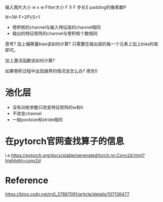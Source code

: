 
输入图片大小 w x w
Filter大小 F X F 
步长S
padding的像素数P

N=(W-F+2P)/S+1

- 卷积核的channel与输入特征层的channel相同
- 输出的特征矩阵的channel与卷积核个数相同


思考?
加上偏移量bias该如何计算?
    只需要在输出层的每一个元素上加上bias的值即可。

加上激活函数该如何计算?
    

如果卷积过程中出现越界的情况该怎么办?
    填充0



# 池化层
- 没有训练参数只改变特征矩阵的w和h
- 不改变channel
- 一般poolsize和stride相同


# 在pytorch官网查找算子的信息
i.e.https://pytorch.org/docs/stable/generated/torch.nn.Conv2d.html?highlight=conv2d

 # Reference
 https://blog.csdn.net/m0_37867091/article/details/107136477
 